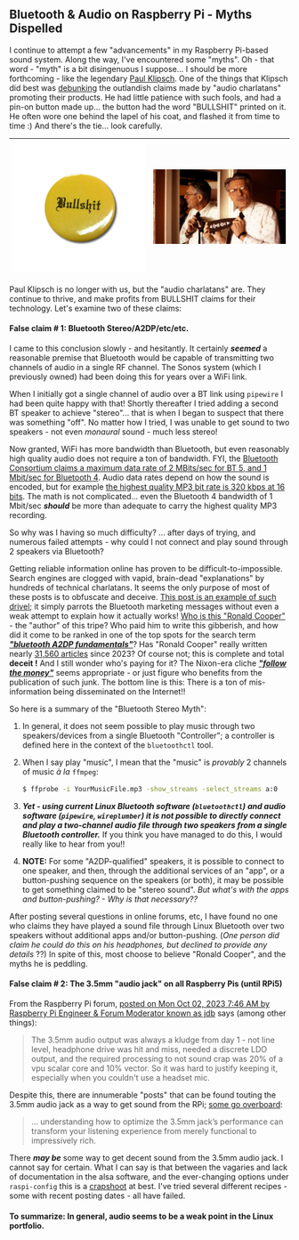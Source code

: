 ## Bluetooth & Audio on Raspberry Pi - Myths Dispelled



I continue to attempt a few "advancements" in my Raspberry Pi-based sound system. Along the way, I've encountered some "myths".  Oh - that word - "myth" is a bit disingenuous I suppose... I should be more forthcoming - like the legendary [Paul Klipsch](https://en.wikipedia.org/wiki/Paul_Wilbur_Klipsch). One of the things that Klipsch did best was [debunking](https://en.wikipedia.org/wiki/Paul_Wilbur_Klipsch#Eccentricities) the outlandish claims made by "audio charlatans" promoting their products. He had little patience with such fools, and had a pin-on button made up... the button had the word "BULLSHIT" printed on it. He often wore one behind the lapel of his coat, and flashed it from time to time :)  And there's the tie... look carefully. 

| ![bs button](pix/BS_Button.jpg) | ![bs tie](pix/BS-PWK-Bullshit-Tie.jpg) |
| ------------------------------------------------------------ | ------------------------------------------------------------ |

Paul Klipsch is no longer with us, but the "audio charlatans" are. They continue to thrive, and make profits from BULLSHIT claims for their technology. Let's examine two of these claims: 

#### False claim # 1: Bluetooth Stereo/A2DP/etc/etc.

I came to this conclusion slowly - and hesitantly. It certainly ***seemed*** a reasonable premise that Bluetooth would be capable of transmitting two channels of audio in a single RF channel. The Sonos system (which I previously owned) had been doing this for years over a WiFi link. 

When I initially got a single channel of audio over a BT link using `pipewire` I had been quite happy with that!  Shortly thereafter I tried adding a second BT speaker to achieve "stereo"... that is when I began to suspect that there was something "off". No matter how I tried, I was unable to get sound to two speakers - not even *monaural* sound - much less stereo! 

Now granted, WiFi has more bandwidth than Bluetooth, but even reasonably high quality audio does not require a ton of bandwidth. FYI, the [Bluetooth Consortium claims a maximum data rate of 2 MBits/sec for BT 5, and 1 Mbit/sec for Bluetooth 4](https://www.bluetooth.com/blog/exploring-bluetooth-5-how-fast-can-it-be/).  Audio data rates depend on how the sound is encoded, but for example [the highest quality MP3 bit rate is 320 kbps at 16 bits](https://primesound.org/audio-bitrate/). The math is not complicated... even the Bluetooth 4 bandwidth of 1 Mbit/sec ***should*** be more than adequate to carry the highest quality MP3 recording. 

So why was I having so much difficulty? ... after days of trying, and numerous failed attempts - why could I not connect and play sound through 2 speakers via Bluetooth? 

Getting reliable information online has proven to be difficult-to-impossible. Search engines are clogged with vapid, brain-dead "explanations" by hundreds of technical charlatans. It seems the only purpose of most of these posts is to obfuscate and deceive. [This post is an example of such drivel](https://easytechsolver.com/what-is-the-use-of-a2dp/); it simply parrots the Bluetooth marketing messages without even a weak attempt to explain how it actually works! [Who is this "Ronald Cooper"](https://duckduckgo.com/?t=ffab&q=ronald+cooper+technical+author&ia=web) - the "author" of this tripe? Who paid him to write this gibberish, and how did it come to be ranked in one of the top spots for the search term [***"bluetooth A2DP fundamentals"***](https://duckduckgo.com/?q=bluetooth+A2DP+fundamentals&t=ffab&ia=web)?  Has "Ronald Cooper" really written nearly [31,560 articles](https://easytechsolver.com/page/3156/) since 2023? Of course not; this is complete and total **deceit !** And I still wonder who's paying for it? The Nixon-era cliche [***"follow the money"***](https://idioms.thefreedictionary.com/follow+the+money) seems appropriate - or just figure who benefits from the publication of such junk. The bottom line is this: There is a ton of mis-information being disseminated on the Internet!! 

So here is a summary of the "Bluetooth Stereo Myth": 

1. In general, it does not seem possible to play music through two speakers/devices from a single Bluetooth "Controller"; a controller is defined here in the context of the `bluetoothctl` tool. 

2. When I say play "music", I mean that the "music" is *provably* 2 channels of music *à la* `ffmpeg`: 

      ```bash
      $ ffprobe -i YourMusicFile.mp3 -show_streams -select_streams a:0
      ```

3. ***Yet - using current Linux Bluetooth software (`bluetoothctl`) and audio software (`pipewire`, `wireplumber`) it is not possible to directly connect and play a two-channel audio file through two speakers from a single Bluetooth controller.*** If you think you have managed to do this, I would really like to hear from you!! 

4. **NOTE:** For some "A2DP-qualified" speakers, it is possible to connect to one speaker, and then, through the additional services of an "app", or a button-pushing sequence on the speakers (or both), it may be possible to get something claimed to be "stereo sound". *But what's with the apps and button-pushing? - Why is that necessary??* 

After posting several questions in online forums, etc, I have found no one who claims they have played a sound file through Linux Bluetooth over two speakers without additional apps and/or button-pushing. (*One person did claim he could do this on his headphones, but declined to provide any details* ??) In spite of this, most choose to believe "Ronald Cooper", and the myths he is peddling. 

#### False claim # 2: The 3.5mm "audio jack" on all Raspberry Pis (until RPi5)

From the Raspberry Pi forum, [posted on Mon Oct 02, 2023 7:46 AM by Raspberry Pi Engineer & Forum Moderator known as jdb](https://forums.raspberrypi.com/viewtopic.php?p=2140444&sid=e6163f092397819aecb25153cfdb58ce#p2140444) says (among other things): 

>  The 3.5mm audio output was always a kludge from day 1 - not line level,  headphone drive was hit and miss, needed a discrete LDO output, and the  required processing to not sound crap was 20% of a vpu scalar core and  10% vector. So it was hard to justify keeping it, especially when you  couldn't use a headset mic.

Despite this, there are innumerable "posts" that can be found touting the 3.5mm audio jack as a way to get sound from the RPi; [some go overboard](https://minipctech.com/analog-sound-on-raspberry-pi): 

>  ... understanding how to optimize the 3.5mm jack’s performance can transform your listening experience from merely functional to impressively rich. 

There ***may be*** some way to get decent sound from the 3.5mm audio jack. I cannot say for certain. What I can say is that between the vagaries and lack of documentation in the alsa software, and the ever-changing options under `raspi-config` this is a [crapshoot](https://idioms.thefreedictionary.com/crapshoot) at best. I've tried several different recipes - some with recent posting dates - all have failed. 

#### To summarize: In general, audio seems to be a weak point in the Linux portfolio.
